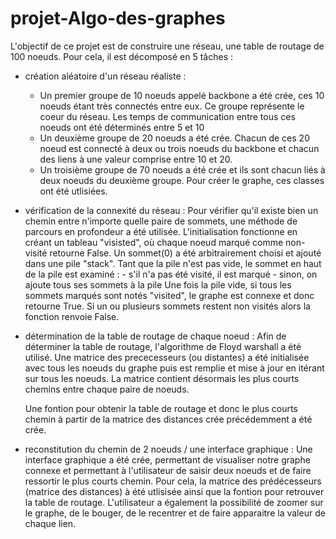 # projet-Algo-des-graphes

L'objectif de ce projet est de construire une réseau, une table de routage de 100 noeuds. 
Pour cela, il est décomposé en 5 tâches : 

- création aléatoire d'un réseau réaliste :
    * Un premier groupe de 10 noeuds appelé backbone a été crée, ces 10 noeuds étant très connectés entre eux. Ce groupe représente le coeur du réseau. Les temps de communication entre tous ces noeuds ont été déterminés entre 5 et 10 
    * Un deuxième groupe de 20 noeuds a été crée. Chacun de ces 20 noeud est connecté à deux ou trois noeuds du backbone et chacun des liens à une valeur comprise entre 10 et 20.
    * Un troisième groupe de 70 noeuds a été crée et ils sont chacun liés à deux noeuds du deuxième groupe.
    Pour créer le graphe, ces classes ont été utlisiées.

- vérification de la connexité du réseau : 
    Pour vérifier qu'il existe bien un chemin entre n'importe quelle paire de sommets, une méthode de parcours en profondeur a été utilisée. L'initialisation fonctionne en créant un tableau "visisted", où chaque noeud marqué comme non-visité retourne False. Un sommet(0) a été arbitrairement choisi et ajouté dans une pile "stack". Tant que la pile n'est pas vide, le sommet en haut de la pile est examiné :
        - s'il n'a pas été visité, il est marqué
        - sinon, on ajoute tous ses sommets à la pile 
    Une fois la pile vide, si tous les sommets marqués sont notés "visited", le graphe est connexe et donc retourne True. Si un ou plusieurs sommets restent non visités alors la fonction renvoie False. 

- détermination de la table de routage de chaque noeud :
    Afin de déterminer la table de routage, l'algorithme de Floyd warshall a été utilisé. Une matrice des prececesseurs (ou distantes) a été initialisée avec tous les noeuds du graphe puis est remplie et mise à jour en itérant sur tous les noeuds. La matrice contient désormais les plus courts chemins entre chaque paire de noeuds.
    
    Une fontion pour obtenir la table de routage et donc le plus courts chemin à partir de la matrice des distances crée précédemment a été crée.

- reconstitution du chemin de 2 noeuds / une interface graphique :
     Une interface graphique a été crée, permettant de visualiser notre graphe connexe et permettant à l'utilisateur de saisir deux noeuds et de faire ressortir le plus courts chemin. Pour cela, la matrice des prédécesseurs (matrice des distances) à été utlisisée ainsi que la fontion pour retrouver la table de routage. L'utilisateur a également la possibilité de zoomer sur le graphe, de le bouger, de le recentrer et de faire apparaitre la valeur de chaque lien.
